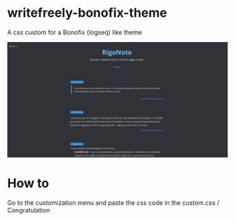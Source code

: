 # writefreely-bonofix-theme
A css custom for a Bonofix (logseq) like theme

![example](/template-example.jpg "a title")

# How to
Go to the customization menu and paste the css code in the custom.css /
Congratulation

